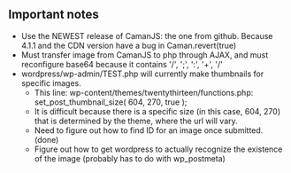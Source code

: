 ## Important notes
+ Use the NEWEST release of CamanJS: the one from github.  Because 4.1.1 and the CDN version have a bug in Caman.revert(true)
+ Must transfer image from CamanJS to php through AJAX, and must reconfigure base64 because it contains '/', ';', ':', '+', '/'
+ wordpress/wp-admin/TEST.php will currently make thumbnails for specific images.
  - This line: wp-content/themes/twentythirteen/functions.php: set\_post\_thumbnail\_size( 604, 270, true );
  - It is difficult because there is a specific size (in this case, 604, 270) that is determined by the theme, where the url will vary.
  - Need to figure out how to find ID for an image once submitted. (done)
  - Figure out how to get wordpress to actually recognize the existence of the image (probably has to do with wp\_postmeta)
